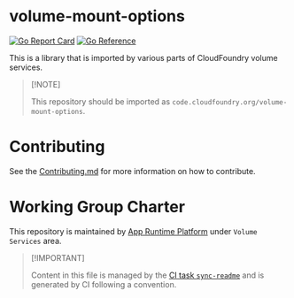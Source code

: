 # volume-mount-options

[![Go Report
Card](https://goreportcard.com/badge/code.cloudfoundry.org/volume-mount-options)](https://goreportcard.com/report/code.cloudfoundry.org/volume-mount-options)
[![Go
Reference](https://pkg.go.dev/badge/code.cloudfoundry.org/volume-mount-options.svg)](https://pkg.go.dev/code.cloudfoundry.org/volume-mount-options)

This is a library that is imported by various parts of CloudFoundry
volume services.

> \[!NOTE\]
>
> This repository should be imported as
> `code.cloudfoundry.org/volume-mount-options`.

# Contributing

See the [Contributing.md](./.github/CONTRIBUTING.md) for more
information on how to contribute.

# Working Group Charter

This repository is maintained by [App Runtime
Platform](https://github.com/cloudfoundry/community/blob/main/toc/working-groups/app-runtime-platform.md)
under `Volume Services` area.

> \[!IMPORTANT\]
>
> Content in this file is managed by the [CI task
> `sync-readme`](https://github.com/cloudfoundry/wg-app-platform-runtime-ci/blob/main/shared/tasks/sync-readme/metadata.yml)
> and is generated by CI following a convention.
